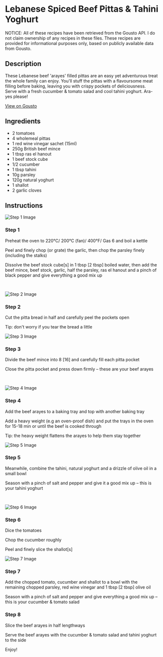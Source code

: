 # Lebanese Spiced Beef Pittas & Tahini Yoghurt 

NOTICE: All of these recipes have been retrieved from the Gousto API. I do not claim ownership of any recipes in these files. These recipes are provided for informational purposes only, based on publicly available data from Gousto.

## Description

These Lebanese beef 'arayes' filled pittas are an easy yet adventurous treat the whole family can enjoy. You'll stuff the pittas with a flavoursome meat filling before baking, leaving you with crispy pockets of deliciousness. Serve with a fresh cucumber & tomato salad and cool tahini yoghurt. Ara-yes please!

[View on Gousto](https://www.gousto.co.uk/recipes/cookbook/lebanese-spiced-beef-pittas-tahini-yoghurt)

## Ingredients

- 2 tomatoes
- 4 wholemeal pittas
- 1 red wine vinegar sachet (15ml)
- 250g British beef mince
- 1 tbsp ras el hanout 
- 1 beef stock cube
- 1/2 cucumber
- 1 tbsp tahini
- 10g parsley
- 120g natural yoghurt
- 1 shallot
- 2 garlic cloves

## Instructions

![Step 1 Image](https://production-media.gousto.co.uk/cms/recipe-step-image/1209.-step-1-x200.jpg)

### Step 1

<span class="text-highlight">Preheat the oven to 220&deg;C/ 200&deg;C (fan)/ 400&deg;F/ Gas 6 and b</span><span class="text-highlight">oil a kettle</span>


<span class="text-highlight">Peel and finely chop (or grate) the garlic, then chop the parsley finely (including the stalks)</span>


<span class="text-highlight">Dissolve the beef stock cube<span class="text-danger">[s]</span> in 1 tbsp <span class="text-danger">[2 tbsp]</span> boiled water, then add&nbsp;the beef mince,&nbsp;beef stock, garlic, half the&nbsp;parsley, ras el hanout&nbsp;and&nbsp;a pinch of black pepper and give everything a good mix up</span>


&nbsp;

![Step 2 Image](https://production-media.gousto.co.uk/cms/recipe-step-image/1209.-step-2-x200.jpg)

### Step 2

Cut the pitta bread in half and carefully peel the pockets open


Tip: don't worry if you tear the bread a little

![Step 3 Image](https://production-media.gousto.co.uk/cms/recipe-step-image/1209.-step-3-x200.jpg)

### Step 3

Divide the beef mince into 8 <span class="text-danger">[16]&nbsp;</span>and carefully fill each pitta pocket


Close the pitta pocket and press down firmly <span class="text-highlight">&ndash; these</span> are your beef arayes


&nbsp;

![Step 4 Image](https://production-media.gousto.co.uk/cms/recipe-step-image/1209.-step-4a-x200.jpg)

### Step 4

Add the beef arayes to a baking tray and top with another baking tray


Add a heavy weight (e.g an oven-proof dish) and put the trays in the oven for 15-18 min or until the beef is cooked through&nbsp;


Tip: the heavy weight flattens the arayes to help them stay together

![Step 5 Image](https://production-media.gousto.co.uk/cms/recipe-step-image/1209.-step-5-x200.jpg)

### Step 5

Meanwhile, combine the tahini, natural yoghurt and a drizzle of olive oil in a small bowl


Season with a pinch of salt and pepper and give it a good mix up <span class="text-highlight">&ndash; this</span> is your tahini yoghurt


&nbsp;

![Step 6 Image](https://production-media.gousto.co.uk/cms/recipe-step-image/1209.-step-6-x200.jpg)

### Step 6

Dice the tomatoes&nbsp;


Chop the cucumber roughly


Peel and finely slice the shallot<span class="text-danger">[s]</span>

![Step 7 Image](https://production-media.gousto.co.uk/cms/recipe-step-image/1209.-step-7-x200.jpg)

### Step 7

Add the chopped tomato,&nbsp;cucumber&nbsp;and shallot&nbsp;to a bowl with the remaining chopped parsley, red wine vinegar and 1 tbsp <span class="text-danger">[2 tbsp]</span> olive oil&nbsp;


Season with a pinch of salt and pepper and give everything a good mix up <span class="text-highlight">&ndash; this</span> is your cucumber &amp; tomato salad&nbsp;

### Step 8

Slice the beef arayes in half lengthways


Serve the beef arayes with the cucumber &amp; tomato salad and tahini yoghurt to the side


Enjoy!


&nbsp;

